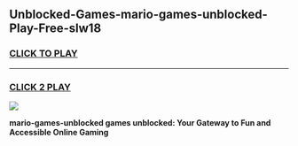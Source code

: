 
## Unblocked-Games-mario-games-unblocked-Play-Free-slw18
<h3>
<a href="https://premium76.site?title=mario-games-unblocked&ref=23A">CLICK TO PLAY</a></h3>
<hr>

<h3>
<a href="https://premium76.site?title=mario-games-unblocked&ref=23A">CLICK 2 PLAY</a>
  
</h3>

<a href="https://premium76.site?title=mario-games-unblocked&ref=23A"><img src="https://clearcache.store/games.png"></a>


**mario-games-unblocked games unblocked: Your Gateway to Fun and Accessible Online Gaming**
